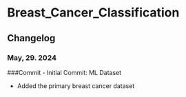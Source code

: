 # Breast_Cancer_Classification
 
## Changelog
### May, 29. 2024
###Commit - Initial Commit: ML Dataset
+ Added the primary breast cancer dataset
